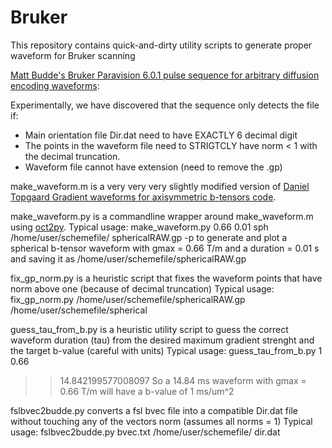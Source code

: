 # Bruker

This repository contains quick-and-dirty utility scripts to generate proper waveform for Bruker scanning



[Matt Budde's Bruker Paravision 6.0.1 pulse sequence for arbitrary diffusion encoding waveforms](https://osf.io/t9vqn/wiki/rFOV_DWIEpi/):

Experimentally, we have discovered that the sequence only detects the file if:

* Main orientation file Dir.dat need to have EXACTLY 6 decimal digit 
* The points in the waveform file need to STRIGTCLY have norm < 1 with the decimal truncation.
* Waveform file cannot have extension (need to remove the .gp)


make_waveform.m is a very very very slightly modified version of [Daniel Topgaard Gradient waveforms for axisymmetric b-tensors code](https://github.com/daniel-topgaard/md-dmri/blob/master/acq/bruker/paravision/make_waveform.m).


make_waveform.py is a commandline wrapper around make_waveform.m using [oct2py](https://pypi.org/project/oct2py/).
Typical usage:
make_waveform.py 0.66 0.01 sph /home/user/schemefile/ sphericalRAW.gp -p
to generate and plot a spherical b-tensor waveform with gmax = 0.66 T/m and a duration = 0.01 s and saving it as /home/user/schemefile/sphericalRAW.gp


fix_gp_norm.py is a heuristic script that fixes the waveform points that have norm above one (because of decimal truncation)
Typical usage:
fix_gp_norm.py /home/user/schemefile/sphericalRAW.gp /home/user/schemefile/spherical


guess_tau_from_b.py is a heuristic utility script to guess the correct waveform duration (tau) from the desired maximum gradient strenght and the target b-value (careful with units)
Typical usage:
guess_tau_from_b.py 1 0.66
>> 14.842199577008097
So a 14.84 ms waveform with gmax = 0.66 T/m will have a b-value of 1 ms/um^2

fslbvec2budde.py converts a fsl bvec file into a compatible Dir.dat file without touching any of the vectors norm (assumes all norms = 1)
Typical usage:
fslbvec2budde.py bvec.txt /home/user/schemefile/ dir.dat

